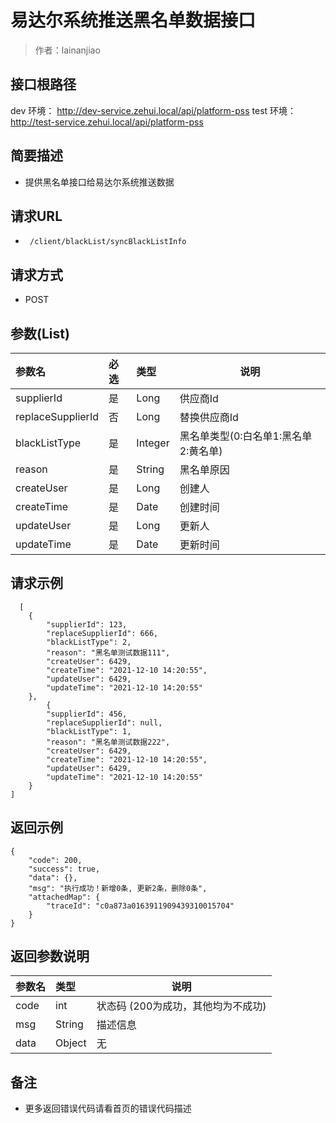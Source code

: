 # 易达尔系统推送黑名单数据接口

> 作者：lainanjiao

## 接口根路径
dev 环境： http://dev-service.zehui.local/api/platform-pss
test 环境： http://test-service.zehui.local/api/platform-pss

    
## 简要描述

- 提供黑名单接口给易达尔系统推送数据

## 请求URL
- ` /client/blackList/syncBlackListInfo`
  
## 请求方式
- POST 

## 参数(List)

|参数名|必选|类型|说明|
|:----    |:---|:----- |-----   |
|supplierId |是  |Long |供应商Id   |
|replaceSupplierId |否  |Long | 替换供应商Id    |
|blackListType     |是  |Integer | 黑名单类型(0:白名单1:黑名单 2:黄名单) |
|reason |是  |String | 黑名单原因    |
|createUser |是  |Long | 创建人    |
|createTime |是  |Date | 创建时间    |
|updateUser |是  |Long | 更新人    |
|updateTime |是  |Date | 更新时间    |

## 请求示例 

``` 
  [
	{
		"supplierId": 123,
		"replaceSupplierId": 666,
		"blackListType": 2,
		"reason": "黑名单测试数据111",
		"createUser": 6429,
		"createTime": "2021-12-10 14:20:55",
		"updateUser": 6429,
		"updateTime": "2021-12-10 14:20:55"
	},
    	{
		"supplierId": 456,
		"replaceSupplierId": null,
		"blackListType": 1,
		"reason": "黑名单测试数据222",
		"createUser": 6429,
		"createTime": "2021-12-10 14:20:55",
		"updateUser": 6429,
		"updateTime": "2021-12-10 14:20:55"
	}
]
```

## 返回示例 

``` 
{
    "code": 200,
    "success": true,
    "data": {},
    "msg": "执行成功！新增0条, 更新2条，删除0条",
    "attachedMap": {
        "traceId": "c0a873a0163911909439310015704"
    }
}
``` 

## 返回参数说明 

|参数名|类型|说明|
|:-----  |:-----|-----                           |
|code |int   |状态码 (200为成功，其他均为不成功) |
|msg |String   |描述信息  |
|data |Object   |无  |

## 备注 

- 更多返回错误代码请看首页的错误代码描述